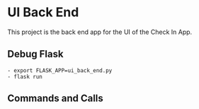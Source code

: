 # UI Back End

This project is the back end app for the UI of the Check In App.

## Debug Flask

    - export FLASK_APP=ui_back_end.py
    - flask run

## Commands and Calls